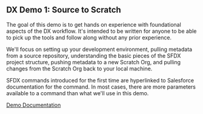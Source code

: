 ## DX Demo 1: Source to Scratch

The goal of this demo is to get hands on experience with foundational aspects of the DX workflow.
It's intended to be written for anyone to be able to pick up the tools and follow along without
any prior experience. 

We'll focus on setting up your development environment, pulling metadata from a source repository, 
understanding the basic pieces of the SFDX project structure, pushing metadata to a new Scratch Org,
and pulling changes from the Scratch Org back to your local machine.

SFDX commands introduced for the first time are hyperlinked to Salesforce documentation for the command.
In most cases, there are more parameters available to a command than what we'll use in this demo.

[Demo Documentation](https://www.dropbox.com/s/6kkcugkss0r7ljw/DX\_Demo\_1\_Source\_to\_Scratch.pdf?dl=0)
